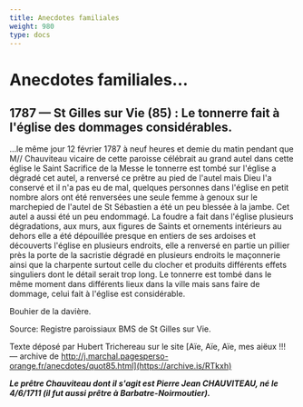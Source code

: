 ```yaml
---
title: Anecdotes familiales
weight: 980
type: docs
---
```


# Anecdotes familiales…

## 1787 — St Gilles sur Vie (85) : Le tonnerre fait à l'église des dommages considérables.

…le même jour 12 février 1787 à neuf heures et demie du matin pendant que M// Chauviteau vicaire de cette paroisse célébrait au grand autel dans cette église le Saint Sacrifice de la Messe le tonnerre est tombé sur l'église a dégradé cet autel, a renversé ce prêtre au pied de l'autel mais Dieu l'a conservé et il n'a pas eu de mal, quelques personnes dans l'église en petit nombre alors ont été renversées une seule femme à genoux sur le marchepied de l'autel de St Sébastien a été un peu blessée à la jambe. Cet autel a aussi été un peu endommagé. La foudre a fait dans l'église plusieurs dégradations, aux murs, aux figures de Saints et ornements intérieurs au dehors elle a été dépouillée presque en entiers de ses ardoises et découverts l'église en plusieurs endroits, elle a renversé en partie un pillier près la porte de la sacristie dégradé en plusieurs endroits le maçonnerie ainsi que la charpente surtout celle du clocher et produits différents effets singuliers dont le détail serait trop long. Le tonnerre est tombé dans le même moment dans différents lieux dans la ville mais sans faire de dommage, celui fait à l'église est considérable.

Bouhier de la davière.

Source: Registre paroissiaux BMS de St Gilles sur Vie.

Texte déposé par Hubert Trichereau sur le site [Aïe, Aïe, Aïe, mes aiëux !!! — archive de http://j.marchal.pagesperso-orange.fr/anecdotes/quot85.html](https://archive.is/RTkxh)

___Le prêtre Chauviteau dont il s'agit est Pierre Jean CHAUVITEAU, né le 4/6/1711 (il fut aussi prêtre à Barbatre-Noirmoutier).___